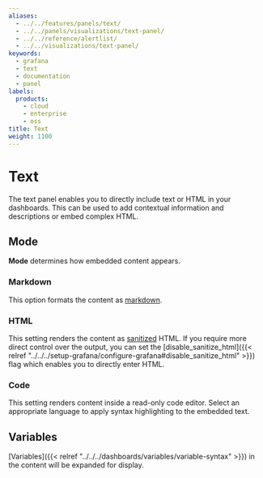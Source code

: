 ```yaml
---
aliases:
  - ../../features/panels/text/
  - ../../panels/visualizations/text-panel/
  - ../../reference/alertlist/
  - ../../visualizations/text-panel/
keywords:
  - grafana
  - text
  - documentation
  - panel
labels:
  products:
    - cloud
    - enterprise
    - oss
title: Text
weight: 1100
---
```


# Text

The text panel enables you to directly include text or HTML in your dashboards. This can be used to add contextual information and descriptions or embed complex HTML.

## Mode

**Mode** determines how embedded content appears.

### Markdown

This option formats the content as [markdown](https://en.wikipedia.org/wiki/Markdown).

### HTML

This setting renders the content as [sanitized](https://github.com/grafana/grafana/blob/main/packages/grafana-data/src/text/sanitize.ts) HTML. If you require more direct control over the output, you can set the
[disable_sanitize_html]({{< relref "../../../setup-grafana/configure-grafana#disable_sanitize_html" >}}) flag which enables you to directly enter HTML.

### Code

This setting renders content inside a read-only code editor. Select an appropriate language to apply syntax highlighting
to the embedded text.

## Variables

[Variables]({{< relref "../../../dashboards/variables/variable-syntax" >}}) in the content will be expanded for display.
